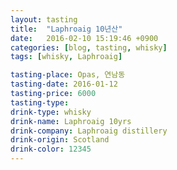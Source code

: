 ```yaml
---
layout: tasting
title:  "Laphroaig 10년산"
date:   2016-02-10 15:19:46 +0900
categories: [blog, tasting, whisky]
tags: [whisky, Laphroaig]

tasting-place: Opas, 연남동
tasting-date: 2016-01-12 
tasting-price: 6000
tasting-type: 
drink-type: whisky
drink-name: Laphroaig 10yrs
drink-company: Laphroaig distillery
drink-origin: Scotland
drink-color: 12345
---
```

